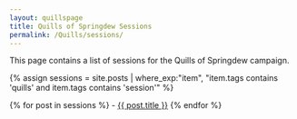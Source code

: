 ```yaml
---
layout: quillspage
title: Quills of Springdew Sessions
permalink: /Quills/sessions/
---
```


This page contains a list of sessions for the Quills of Springdew campaign.

{% assign sessions = site.posts | where_exp:"item", "item.tags contains 'quills' and item.tags contains 'session'" %}

{% for post in sessions %}
    - <a href="{{ site.quillsurl }}{{ post.url }}">{{ post.title }}</a>
{% endfor %}
